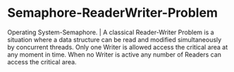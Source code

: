 # Semaphore-ReaderWriter-Problem
Operating System-Semaphore. | A classical Reader-Writer Problem is a situation where a data structure can be read and modified simultaneously by concurrent threads. Only one Writer is allowed access the critical area at any moment in time. When no Writer is active any number of Readers can access the critical area.
